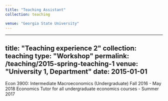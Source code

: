 ```yaml
---
title: "Teaching Assistant"
collection: teaching

venue: "Georgia State University" 
---
```

---
title: "Teaching experience 2"
collection: teaching
type: "Workshop"
permalink: /teaching/2015-spring-teaching-1
venue: "University 1, Department"
date: 2015-01-01
---


Econ 3900: Intermediate Macroeconomics (Undergraduate) Fall 2016 - May 2018
Economics Tutor for all undergraduate economics courses - Summer 2017


